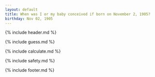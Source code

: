 ```yaml
---
layout: default
title: When was I or my baby conceived if born on November 2, 1905?
birthday: Nov 02, 1905
---
```


{% include header.md %}

{% include guess.md %}

{% include calculate.md %}

{% include safety.md %}

{% include footer.md %}



